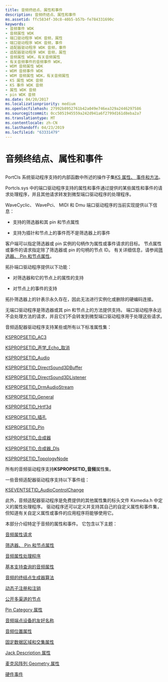 ```yaml
---
title: 音频终结点、属性和事件
description: 音频终结点、属性和事件
ms.assetid: ffc5834f-30c8-40b5-b57b-fe784331690c
keywords:
- 音频事件 WDK
- 音频属性 WDK
- 端口驱动程序 WDK 音频，属性
- 端口驱动程序 WDK 音频，事件
- 适配器驱动程序 WDK 音频，事件
- 适配器驱动程序 WDK 音频，属性
- 音频属性 WDK，有关音频属性
- 有关音频事件的音频事件 WDK，
- WDM 音频属性 WDK
- WDM 音频事件 WDK
- WDM 音频属性 WDK，有关音频属性
- KS 属性 WDK 音频
- KS 事件 WDK 音频
- 属性 WDK 音频
- pin WDK 音频
ms.date: 04/20/2017
ms.localizationpriority: medium
ms.openlocfilehash: 27992b8952761b42a049e746ea329a2446297586
ms.sourcegitcommit: 0cc5051945559a242d941a6f2799d161d8eba2a7
ms.translationtype: MT
ms.contentlocale: zh-CN
ms.lasthandoff: 04/23/2019
ms.locfileid: "63331479"
---
```

# <a name="audio-endpoints-properties-and-events"></a>音频终结点、属性和事件


## <span id="audio_properties_and_events"></span><span id="AUDIO_PROPERTIES_AND_EVENTS"></span>


PortCls 系统驱动程序支持的内部函数中所述的操作子集[KS 属性、 事件和方法](https://msdn.microsoft.com/library/windows/hardware/ff567673)。

Portcls.sys 中的端口驱动程序支持的属性和事件通过提供的某些属性和事件的请求处理程序，并且其他请求转发到微型端口驱动程序的处理程序。

WaveCyclic、 WavePci、 MIDI 和 Dmu 端口驱动程序的当前实现提供以下信息：

-   支持的筛选器和其 pin 和节点属性

-   支持为插针和节点上的事件而不是筛选器上的事件

客户端可以指定筛选器或 pin 实例的句柄作为属性或事件请求的目标。 节点属性或事件的请求指定除了筛选器或 pin 的句柄的节点 ID。 有关详细信息，请参阅[筛选器、 Pin 和节点属性](filter--pin--and-node-properties.md)。

拓扑端口驱动程序提供以下功能：

-   对筛选器和它的节点上的属性的支持

-   对节点上的事件的支持

拓扑筛选器上的针表示永久存在，因此无法进行实例化或删除的硬编码连接。

无端口驱动程序是筛选器或其 pin 和节点上的方法提供支持。 端口驱动程序永远不会处理方法的请求，并且它们不会转发到微型端口驱动程序用于处理这些请求。

音频适配器驱动程序支持某些或所有以下标准属性集：

[KSPROPSETID\_AC3](https://msdn.microsoft.com/library/windows/hardware/ff537436)

[KSPROPSETID\_声学\_Echo\_取消](https://msdn.microsoft.com/library/windows/hardware/ff537438)

[KSPROPSETID\_Audio](https://msdn.microsoft.com/library/windows/hardware/ff537440)

[KSPROPSETID\_DirectSound3DBuffer](https://msdn.microsoft.com/library/windows/hardware/ff537447)

[KSPROPSETID\_DirectSound3DListener](https://msdn.microsoft.com/library/windows/hardware/ff537449)

[KSPROPSETID\_DrmAudioStream](https://msdn.microsoft.com/library/windows/hardware/ff537481)

[KSPROPSETID\_General](https://msdn.microsoft.com/library/windows/hardware/ff566576)

[KSPROPSETID\_Hrtf3d](https://msdn.microsoft.com/library/windows/hardware/ff537482)

[KSPROPSETID\_插孔](https://msdn.microsoft.com/library/windows/hardware/ff537484)

[KSPROPSETID\_Pin](https://msdn.microsoft.com/library/windows/hardware/ff566584)

[KSPROPSETID\_合成器](https://msdn.microsoft.com/library/windows/hardware/ff537486)

[KSPROPSETID\_合成器\_Dls](https://msdn.microsoft.com/library/windows/hardware/ff537488)

[KSPROPSETID\_TopologyNode](https://msdn.microsoft.com/library/windows/hardware/ff537491)

所有的音频驱动程序支持**KSPROPSETID\_音频**属性集。

一些音频适配器驱动程序支持以下事件组：

[KSEVENTSETID\_AudioControlChange](https://msdn.microsoft.com/library/windows/hardware/ff537122)

此外，音频适配器驱动程序是免费提供的其他属性集的标头文件 Ksmedia.h 中定义的属性处理程序。 驱动程序还可以定义并支持其自己的自定义属性和事件集，但知道有关自定义属性或事件的应用程序将能够使用它。

本部分介绍特定于音频的属性和事件。 它包含以下主题：

[音频属性请求](audio-property-requests.md)

[筛选器、 Pin 和节点属性](filter--pin--and-node-properties.md)

[音频属性处理程序](audio-property-handlers.md)

[基本支持查询的音频属性](basic-support-queries-for-audio-properties.md)

[音频的终结点生成器算法](audio-endpoint-builder-algorithm.md)

[动态子注册和注销](dynamic-subdeviceregistration-and-unregistration.md)

[公开多渠道的节点](exposing-multichannel-nodes.md)

[Pin Category 属性](pin-category-property.md)

[音频端点设备的友好名称](friendly-names-for-audio-endpoint-devices.md)

[音频位置属性](audio-position-property.md)

[固定数据区域和交集属性](pin-data-range-and-intersection-properties.md)

[Jack Description 属性](jack-description-property.md)

[麦克风阵列 Geometry 属性](microphone-array-geometry-property.md)

[硬件事件](hardware-events.md)

 

 




